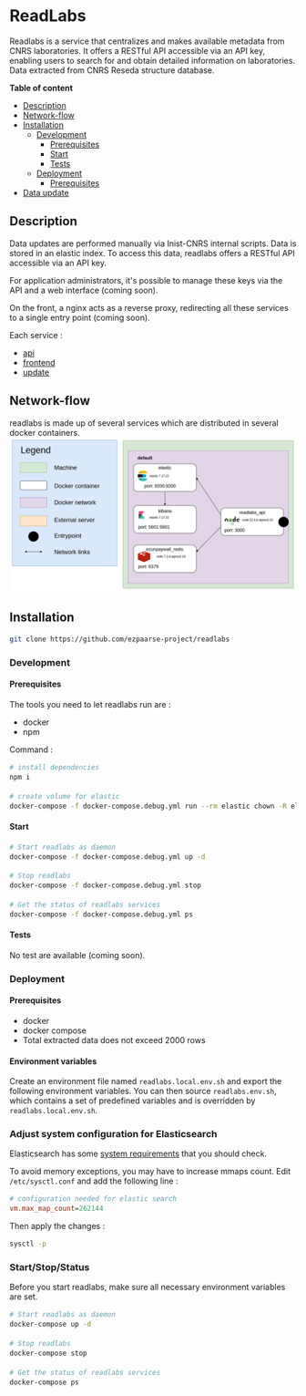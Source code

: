 # ReadLabs

Readlabs is a service that centralizes and makes available metadata from CNRS laboratories. It offers a RESTful API accessible via an API key, enabling users to search for and obtain detailed information on laboratories. Data extracted from CNRS Reseda structure database.

**Table of content**
- [Description](#Description)
- [Network-flow](#Network-flow)
- [Installation](#Installation)
    - [Development](#Development)
        - [Prerequisites](#Prerequisites)
        - [Start](#Start)
        - [Tests](#Tests)
    - [Deployment](#Deployment)
      - [Prerequisites](#Prerequisites)
- [Data update](#Data-update)

## Description

Data updates are performed manually via Inist-CNRS internal scripts. Data is stored in an elastic index. To access this data, readlabs offers a RESTful API accessible via an API key.

For application administrators, it's possible to manage these keys via the API and a web interface (coming soon).

On the front, a nginx acts as a reverse proxy, redirecting all these services to a single entry point (coming soon).

Each service : 
* [api](./services/api#readlabs-api)
* [frontend](./services/frontend#readlabs-frontend)
* [update](./services/update#readlabs-update)

## Network-flow

readlabs is made up of several services which are distributed in several docker containers.
![Network-flow](./docs/network-flow.png)

## Installation

```bash
git clone https://github.com/ezpaarse-project/readlabs 
```
### Development

#### Prerequisites

The tools you need to let readlabs run are :
* docker
* npm

Command : 

```bash
# install dependencies
npm i

# create volume for elastic
docker-compose -f docker-compose.debug.yml run --rm elastic chown -R elasticsearch /usr/share/elasticsearch/ 
```
#### Start

```bash
# Start readlabs as daemon
docker-compose -f docker-compose.debug.yml up -d

# Stop readlabs
docker-compose -f docker-compose.debug.yml stop

# Get the status of readlabs services
docker-compose -f docker-compose.debug.yml ps
```
#### Tests

No test are available (coming soon).

### Deployment

#### Prerequisites

* docker
* docker compose
* Total extracted data does not exceed 2000 rows

#### Environment variables

Create an environment file named `readlabs.local.env.sh` and export the following environment variables. You can then source `readlabs.env.sh`, which contains a set of predefined variables and is overridden by `readlabs.local.env.sh`.


### Adjust system configuration for Elasticsearch

Elasticsearch has some [system requirements](https://www.elastic.co/guide/en/elasticsearch/reference/current/system-config.html) that you should check.

To avoid memory exceptions, you may have to increase mmaps count. Edit `/etc/sysctl.conf` and add the following line :

```ini
# configuration needed for elastic search
vm.max_map_count=262144
```
Then apply the changes : 
```bash
sysctl -p
```
### Start/Stop/Status

Before you start readlabs, make sure all necessary environment variables are set.

```bash
# Start readlabs as daemon
docker-compose up -d

# Stop readlabs
docker-compose stop

# Get the status of readlabs services
docker-compose ps

